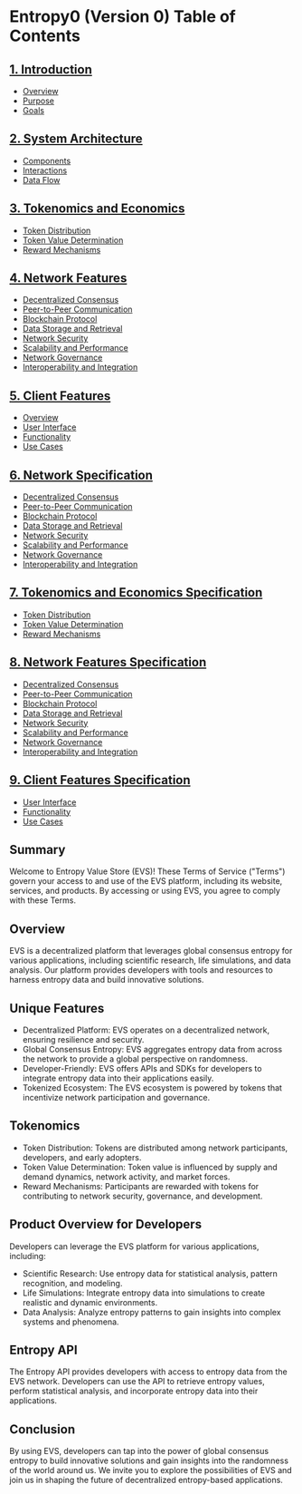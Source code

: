 # Entropy0 (Version 0) Table of Contents

## [1. Introduction](#1-introduction)
   - [Overview](#overview)
   - [Purpose](#purpose)
   - [Goals](#goals)

## [2. System Architecture](#2-system-architecture)
   - [Components](#components)
   - [Interactions](#interactions)
   - [Data Flow](#data-flow)

## [3. Tokenomics and Economics](#3-tokenomics-and-economics)
   - [Token Distribution](#token-distribution)
   - [Token Value Determination](#token-value-determination)
   - [Reward Mechanisms](#reward-mechanisms)

## [4. Network Features](#4-network-features)
   - [Decentralized Consensus](#decentralized-consensus)
   - [Peer-to-Peer Communication](#peer-to-peer-communication)
   - [Blockchain Protocol](#blockchain-protocol)
   - [Data Storage and Retrieval](#data-storage-and-retrieval)
   - [Network Security](#network-security)
   - [Scalability and Performance](#scalability-and-performance)
   - [Network Governance](#network-governance)
   - [Interoperability and Integration](#interoperability-and-integration)

## [5. Client Features](#5-client-features)
   - [Overview](#overview-1)
   - [User Interface](#user-interface)
   - [Functionality](#functionality)
   - [Use Cases](#use-cases)

## [6. Network Specification](#6-network-specification)
   - [Decentralized Consensus](#decentralized-consensus-1)
   - [Peer-to-Peer Communication](#peer-to-peer-communication-1)
   - [Blockchain Protocol](#blockchain-protocol-1)
   - [Data Storage and Retrieval](#data-storage-and-retrieval-1)
   - [Network Security](#network-security-1)
   - [Scalability and Performance](#scalability-and-performance-1)
   - [Network Governance](#network-governance-1)
   - [Interoperability and Integration](#interoperability-and-integration-1)

## [7. Tokenomics and Economics Specification](#7-tokenomics-and-economics-specification)
   - [Token Distribution](#token-distribution-1)
   - [Token Value Determination](#token-value-determination-1)
   - [Reward Mechanisms](#reward-mechanisms-1)

## [8. Network Features Specification](#8-network-features-specification)
   - [Decentralized Consensus](#decentralized-consensus-2)
   - [Peer-to-Peer Communication](#peer-to-peer-communication-2)
   - [Blockchain Protocol](#blockchain-protocol-2)
   - [Data Storage and Retrieval](#data-storage-and-retrieval-2)
   - [Network Security](#network-security-2)
   - [Scalability and Performance](#scalability-and-performance-2)
   - [Network Governance](#network-governance-2)
   - [Interoperability and Integration](#interoperability-and-integration-2)

## [9. Client Features Specification](#9-client-features-specification)
   - [User Interface](#user-interface-1)
   - [Functionality](#functionality-1)
   - [Use Cases](#use-cases-1)

## Summary
Welcome to Entropy Value Store (EVS)! These Terms of Service ("Terms") govern your access to and use of the EVS platform, including its website, services, and products. By accessing or using EVS, you agree to comply with these Terms.

## Overview
EVS is a decentralized platform that leverages global consensus entropy for various applications, including scientific research, life simulations, and data analysis. Our platform provides developers with tools and resources to harness entropy data and build innovative solutions.

## Unique Features
- Decentralized Platform: EVS operates on a decentralized network, ensuring resilience and security.
- Global Consensus Entropy: EVS aggregates entropy data from across the network to provide a global perspective on randomness.
- Developer-Friendly: EVS offers APIs and SDKs for developers to integrate entropy data into their applications easily.
- Tokenized Ecosystem: The EVS ecosystem is powered by tokens that incentivize network participation and governance.

## Tokenomics
- Token Distribution: Tokens are distributed among network participants, developers, and early adopters.
- Token Value Determination: Token value is influenced by supply and demand dynamics, network activity, and market forces.
- Reward Mechanisms: Participants are rewarded with tokens for contributing to network security, governance, and development.

## Product Overview for Developers
Developers can leverage the EVS platform for various applications, including:
- Scientific Research: Use entropy data for statistical analysis, pattern recognition, and modeling.
- Life Simulations: Integrate entropy data into simulations to create realistic and dynamic environments.
- Data Analysis: Analyze entropy patterns to gain insights into complex systems and phenomena.

## Entropy API
The Entropy API provides developers with access to entropy data from the EVS network. Developers can use the API to retrieve entropy values, perform statistical analysis, and incorporate entropy data into their applications.

## Conclusion
By using EVS, developers can tap into the power of global consensus entropy to build innovative solutions and gain insights into the randomness of the world around us. We invite you to explore the possibilities of EVS and join us in shaping the future of decentralized entropy-based applications.
